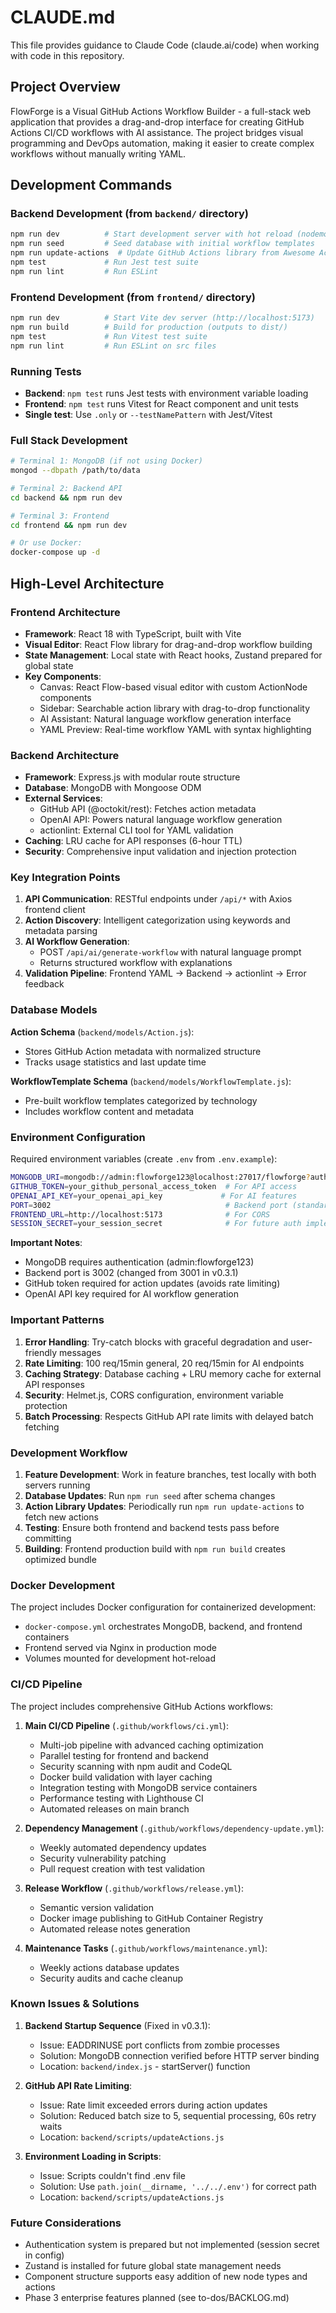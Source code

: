 # CLAUDE.md

This file provides guidance to Claude Code (claude.ai/code) when working with code in this repository.

## Project Overview

FlowForge is a Visual GitHub Actions Workflow Builder - a full-stack web application that provides a drag-and-drop interface for creating GitHub Actions CI/CD workflows with AI assistance. The project bridges visual programming and DevOps automation, making it easier to create complex workflows without manually writing YAML.

## Development Commands

### Backend Development (from `backend/` directory)

```bash
npm run dev          # Start development server with hot reload (nodemon)
npm run seed         # Seed database with initial workflow templates
npm run update-actions  # Update GitHub Actions library from Awesome Actions
npm test             # Run Jest test suite
npm run lint         # Run ESLint
```

### Frontend Development (from `frontend/` directory)

```bash
npm run dev          # Start Vite dev server (http://localhost:5173)
npm run build        # Build for production (outputs to dist/)
npm test             # Run Vitest test suite
npm run lint         # Run ESLint on src files
```

### Running Tests

- **Backend**: `npm test` runs Jest tests with environment variable loading
- **Frontend**: `npm test` runs Vitest for React component and unit tests
- **Single test**: Use `.only` or `--testNamePattern` with Jest/Vitest

### Full Stack Development

```bash
# Terminal 1: MongoDB (if not using Docker)
mongod --dbpath /path/to/data

# Terminal 2: Backend API
cd backend && npm run dev

# Terminal 3: Frontend
cd frontend && npm run dev

# Or use Docker:
docker-compose up -d
```

## High-Level Architecture

### Frontend Architecture

- **Framework**: React 18 with TypeScript, built with Vite
- **Visual Editor**: React Flow library for drag-and-drop workflow building
- **State Management**: Local state with React hooks, Zustand prepared for global state
- **Key Components**:
  - Canvas: React Flow-based visual editor with custom ActionNode components
  - Sidebar: Searchable action library with drag-to-drop functionality
  - AI Assistant: Natural language workflow generation interface
  - YAML Preview: Real-time workflow YAML with syntax highlighting

### Backend Architecture

- **Framework**: Express.js with modular route structure
- **Database**: MongoDB with Mongoose ODM
- **External Services**:
  - GitHub API (@octokit/rest): Fetches action metadata
  - OpenAI API: Powers natural language workflow generation
  - actionlint: External CLI tool for YAML validation
- **Caching**: LRU cache for API responses (6-hour TTL)
- **Security**: Comprehensive input validation and injection protection

### Key Integration Points

1. **API Communication**: RESTful endpoints under `/api/*` with Axios frontend client
2. **Action Discovery**: Intelligent categorization using keywords and metadata parsing
3. **AI Workflow Generation**:
   - POST `/api/ai/generate-workflow` with natural language prompt
   - Returns structured workflow with explanations
4. **Validation Pipeline**: Frontend YAML → Backend → actionlint → Error feedback

### Database Models

**Action Schema** (`backend/models/Action.js`):

- Stores GitHub Action metadata with normalized structure
- Tracks usage statistics and last update time

**WorkflowTemplate Schema** (`backend/models/WorkflowTemplate.js`):

- Pre-built workflow templates categorized by technology
- Includes workflow content and metadata

### Environment Configuration

Required environment variables (create `.env` from `.env.example`):

```bash
MONGODB_URI=mongodb://admin:flowforge123@localhost:27017/flowforge?authSource=admin
GITHUB_TOKEN=your_github_personal_access_token  # For API access
OPENAI_API_KEY=your_openai_api_key             # For AI features
PORT=3002                                       # Backend port (standardized from 3001)
FRONTEND_URL=http://localhost:5173              # For CORS
SESSION_SECRET=your_session_secret              # For future auth implementation
```

**Important Notes**:
- MongoDB requires authentication (admin:flowforge123)
- Backend port is 3002 (changed from 3001 in v0.3.1)
- GitHub token required for action updates (avoids rate limiting)
- OpenAI API key required for AI workflow generation

### Important Patterns

1. **Error Handling**: Try-catch blocks with graceful degradation and user-friendly messages
2. **Rate Limiting**: 100 req/15min general, 20 req/15min for AI endpoints
3. **Caching Strategy**: Database caching + LRU memory cache for external API responses
4. **Security**: Helmet.js, CORS configuration, environment variable protection
5. **Batch Processing**: Respects GitHub API rate limits with delayed batch fetching

### Development Workflow

1. **Feature Development**: Work in feature branches, test locally with both servers running
2. **Database Updates**: Run `npm run seed` after schema changes
3. **Action Library Updates**: Periodically run `npm run update-actions` to fetch new actions
4. **Testing**: Ensure both frontend and backend tests pass before committing
5. **Building**: Frontend production build with `npm run build` creates optimized bundle

### Docker Development

The project includes Docker configuration for containerized development:

- `docker-compose.yml` orchestrates MongoDB, backend, and frontend containers
- Frontend served via Nginx in production mode
- Volumes mounted for development hot-reload

### CI/CD Pipeline

The project includes comprehensive GitHub Actions workflows:

1. **Main CI/CD Pipeline** (`.github/workflows/ci.yml`):
   - Multi-job pipeline with advanced caching optimization
   - Parallel testing for frontend and backend
   - Security scanning with npm audit and CodeQL
   - Docker build validation with layer caching
   - Integration testing with MongoDB service containers
   - Performance testing with Lighthouse CI
   - Automated releases on main branch

2. **Dependency Management** (`.github/workflows/dependency-update.yml`):
   - Weekly automated dependency updates
   - Security vulnerability patching
   - Pull request creation with test validation

3. **Release Workflow** (`.github/workflows/release.yml`):
   - Semantic version validation
   - Docker image publishing to GitHub Container Registry
   - Automated release notes generation

4. **Maintenance Tasks** (`.github/workflows/maintenance.yml`):
   - Weekly actions database updates
   - Security audits and cache cleanup

### Known Issues & Solutions

1. **Backend Startup Sequence** (Fixed in v0.3.1):
   - Issue: EADDRINUSE port conflicts from zombie processes
   - Solution: MongoDB connection verified before HTTP server binding
   - Location: `backend/index.js` - startServer() function

2. **GitHub API Rate Limiting**:
   - Issue: Rate limit exceeded errors during action updates
   - Solution: Reduced batch size to 5, sequential processing, 60s retry waits
   - Location: `backend/scripts/updateActions.js`

3. **Environment Loading in Scripts**:
   - Issue: Scripts couldn't find .env file
   - Solution: Use `path.join(__dirname, '../../.env')` for correct path
   - Location: `backend/scripts/updateActions.js`

### Future Considerations

- Authentication system is prepared but not implemented (session secret in config)
- Zustand is installed for future global state management needs
- Component structure supports easy addition of new node types and actions
- Phase 3 enterprise features planned (see to-dos/BACKLOG.md)
